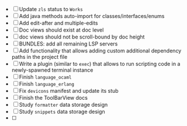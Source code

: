 - [ ] Update `zls` status to `Works`
- [ ] Add java methods auto-import for classes/interfaces/enums
- [ ] Add edit-after and multiple-edits
- [ ] Doc views should exist at doc level
- [ ] doc views should not be scroll-bound by doc height
- [ ] BUNDLES: add all remaining LSP servers
- [ ] Add functionality that allows adding custom additional dependency paths in the project file
- [ ] Write a plugin (similar to `exec`) that allows to run scripting code in a newly-spawned terminal instance
- [ ] Finish `language_ocaml`
- [ ] Finish `language_erlang`
- [ ] Fix `devicons` manifest and update its stub
- [ ] Finish the ToolBarView docs
- [ ] Study `formatter` data storage design
- [ ] Study `snippets` data storage design
- [ ] 

